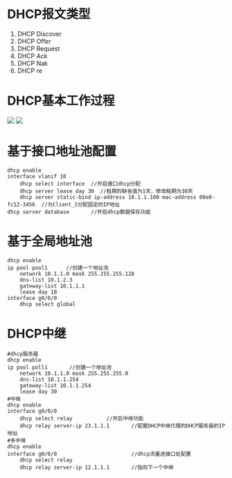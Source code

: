 # DHCP报文类型
1. DHCP Discover
2. DHCP Offer
3. DHCP Request
4. DHCP Ack
5. DHCP Nak
6. DHCP re

# DHCP基本工作过程

![](https://cgqin.github.io/images//202211272244787.png)
![](https://cgqin.github.io/images//202211272245674.png)

# 基于接口地址池配置

``` 
dhcp enable
interface vlanif 10
    dhcp select interface  //开启接口dhcp分配
    dhcp server lease day 30  //租期的缺省值为1天，修改租期为30天
    dhcp server static-bind ip-address 10.1.1.100 mac-address 00e0-fc12-3456  //为Client_1分配固定的IP地址
dhcp server database       //开启dhcp数据保存功能
```

# 基于全局地址池

```
dhcp enable
ip pool pool1      //创建一个地址池
	network 10.1.1.0 mask 255.255.255.128
	dns-list 10.1.2.3
	gateway-list 10.1.1.1
	lease day 10
interface g0/0/0
    dhcp select global
```

# DHCP中继

```
#dhcp服务器
dhcp enable 
ip pool poll1       //创建一个地址池
	network 10.1.1.0 mask 255.255.255.0
	dns-list 10.1.1.254
	gateway-list 10.1.1.254
	lease day 30
#中继
dhcp enable 
interface g0/0/0
	dhcp select relay           //开启中继功能
	dhcp relay server-ip 23.1.1.1       //配置DHCP中继代理的DHCP服务器的IP地址
#多中继
dhcp enable 
interface g0/0/0                        //dhcp流量进接口处配置
	dhcp select relay 
	dhcp relay server-ip 12.1.1.1       //指向下一个中继
```


